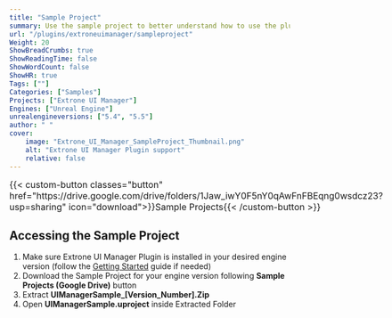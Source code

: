 ```yaml
---
title: "Sample Project"
summary: Use the sample project to better understand how to use the plugin.
url: "/plugins/extroneuimanager/sampleproject"
Weight: 20
ShowBreadCrumbs: true
ShowReadingTime: false
ShowWordCount: false
ShowHR: true
Tags: [""]
Categories: ["Samples"]
Projects: ["Extrone UI Manager"]
Engines: ["Unreal Engine"]
unrealengineversions: ["5.4", "5.5"]
author: " "
cover:
    image: "Extrone_UI_Manager_SampleProject_Thumbnail.png"
    alt: "Extrone UI Manager Plugin support"
    relative: false
---
```


<div class="buttons" style="display:flex; justify-content:left; font-size:medium; max-width:none; gap:var(--gap); margin-top:var(--gap);">
{{< custom-button classes="button" href="https://drive.google.com/drive/folders/1Jaw_iwY0F5nY0qAwFnFBEqng0wsdcz23?usp=sharing" icon="download">}}Sample Projects{{< /custom-button >}}
</div>

## Accessing the Sample Project

1. Make sure Extrone UI Manager Plugin is installed in your desired engine version (follow the [Getting Started](../documentation/getting-started/) guide if needed)
2. Download the Sample Project for your engine version following **Sample Projects (Google Drive)** button
3. Extract **UIManagerSample_[Version_Number].Zip**
4. Open **UIManagerSample.uproject** inside Extracted Folder
